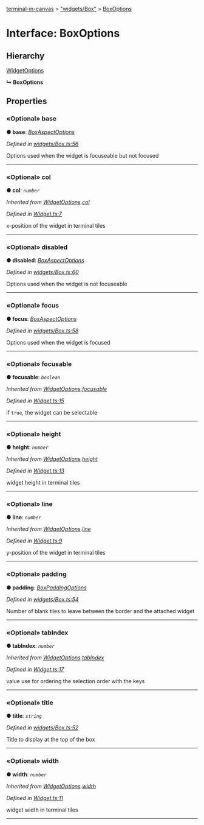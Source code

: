 [terminal-in-canvas](../README.md) > ["widgets/Box"](../modules/_widgets_box_.md) > [BoxOptions](../interfaces/_widgets_box_.boxoptions.md)



# Interface: BoxOptions

## Hierarchy


 [WidgetOptions](_widget_.widgetoptions.md)

**↳ BoxOptions**








## Properties
<a id="base"></a>

### «Optional» base

**●  base**:  *[BoxAspectOptions](_widgets_box_.boxaspectoptions.md)* 

*Defined in [widgets/Box.ts:56](https://github.com/danikaze/terminal-in-canvas/blob/04a5bae/src/widgets/Box.ts#L56)*



Options used when the widget is focuseable but not focused




___

<a id="col"></a>

### «Optional» col

**●  col**:  *`number`* 

*Inherited from [WidgetOptions](_widget_.widgetoptions.md).[col](_widget_.widgetoptions.md#col)*

*Defined in [Widget.ts:7](https://github.com/danikaze/terminal-in-canvas/blob/04a5bae/src/Widget.ts#L7)*



x-position of the widget in terminal tiles




___

<a id="disabled"></a>

### «Optional» disabled

**●  disabled**:  *[BoxAspectOptions](_widgets_box_.boxaspectoptions.md)* 

*Defined in [widgets/Box.ts:60](https://github.com/danikaze/terminal-in-canvas/blob/04a5bae/src/widgets/Box.ts#L60)*



Options used when the widget is not focuseable




___

<a id="focus"></a>

### «Optional» focus

**●  focus**:  *[BoxAspectOptions](_widgets_box_.boxaspectoptions.md)* 

*Defined in [widgets/Box.ts:58](https://github.com/danikaze/terminal-in-canvas/blob/04a5bae/src/widgets/Box.ts#L58)*



Options used when the widget is focused




___

<a id="focusable"></a>

### «Optional» focusable

**●  focusable**:  *`boolean`* 

*Inherited from [WidgetOptions](_widget_.widgetoptions.md).[focusable](_widget_.widgetoptions.md#focusable)*

*Defined in [Widget.ts:15](https://github.com/danikaze/terminal-in-canvas/blob/04a5bae/src/Widget.ts#L15)*



if `true`, the widget can be selectable




___

<a id="height"></a>

### «Optional» height

**●  height**:  *`number`* 

*Inherited from [WidgetOptions](_widget_.widgetoptions.md).[height](_widget_.widgetoptions.md#height)*

*Defined in [Widget.ts:13](https://github.com/danikaze/terminal-in-canvas/blob/04a5bae/src/Widget.ts#L13)*



widget height in terminal tiles




___

<a id="line"></a>

### «Optional» line

**●  line**:  *`number`* 

*Inherited from [WidgetOptions](_widget_.widgetoptions.md).[line](_widget_.widgetoptions.md#line)*

*Defined in [Widget.ts:9](https://github.com/danikaze/terminal-in-canvas/blob/04a5bae/src/Widget.ts#L9)*



y-position of the widget in terminal tiles




___

<a id="padding"></a>

### «Optional» padding

**●  padding**:  *[BoxPaddingOptions](_widgets_box_.boxpaddingoptions.md)* 

*Defined in [widgets/Box.ts:54](https://github.com/danikaze/terminal-in-canvas/blob/04a5bae/src/widgets/Box.ts#L54)*



Number of blank tiles to leave between the border and the attached widget




___

<a id="tabindex"></a>

### «Optional» tabIndex

**●  tabIndex**:  *`number`* 

*Inherited from [WidgetOptions](_widget_.widgetoptions.md).[tabIndex](_widget_.widgetoptions.md#tabindex)*

*Defined in [Widget.ts:17](https://github.com/danikaze/terminal-in-canvas/blob/04a5bae/src/Widget.ts#L17)*



value use for ordering the selection order with the keys




___

<a id="title"></a>

### «Optional» title

**●  title**:  *`string`* 

*Defined in [widgets/Box.ts:52](https://github.com/danikaze/terminal-in-canvas/blob/04a5bae/src/widgets/Box.ts#L52)*



Title to display at the top of the box




___

<a id="width"></a>

### «Optional» width

**●  width**:  *`number`* 

*Inherited from [WidgetOptions](_widget_.widgetoptions.md).[width](_widget_.widgetoptions.md#width)*

*Defined in [Widget.ts:11](https://github.com/danikaze/terminal-in-canvas/blob/04a5bae/src/Widget.ts#L11)*



widget width in terminal tiles




___



